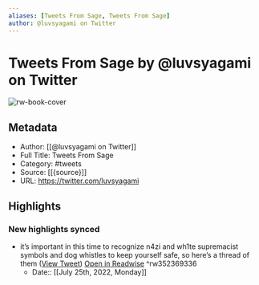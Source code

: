 ```yaml
---
aliases: [Tweets From Sage, Tweets From Sage]
author: @luvsyagami on Twitter
---
```

# Tweets From Sage by @luvsyagami on Twitter

![rw-book-cover](https://pbs.twimg.com/profile_images/1529241201194434560/jLGcs8Fq.jpg)

## Metadata
- Author: [[@luvsyagami on Twitter]]
- Full Title: Tweets From Sage
- Category: #tweets
- Source: [[{source}]]
- URL: https://twitter.com/luvsyagami

## Highlights
### New highlights synced
- it’s important in this time to recognize n4zi and wh1te supremacist symbols and dog whistles to keep yourself safe, so here’s a thread of them ([View Tweet](https://twitter.com/luvsyagami/status/1347183948351365120)) [Open in Readwise](https://readwise.io/open/352369336) ^rw352369336
    - Date:: [[July 25th, 2022, Monday]]
